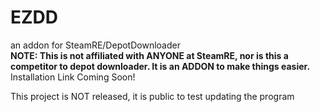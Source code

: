 # EZDD
an addon for SteamRE/DepotDownloader
<br>
**NOTE: This is not affiliated with ANYONE at SteamRE, nor is this a competitor to depot downloader. It is an ADDON to make things easier.**
Installation Link Coming Soon!

This project is NOT released, it is public to test updating the program
